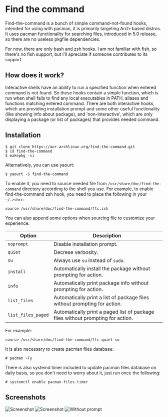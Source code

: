 # Find the command

Find-the-command is a bunch of simple command-not-found hooks, intended for using with pacman, it is primarily targeting Arch-based distros. It uses pacman functionality for searching files, introduced in 5.0 release, so there are no useless pkgfile dependencies.

For now, there are only bash and zsh hooks. I am not familiar with fish, so there's no fish support, but I'll apreciate if someone contributes to its support.

## How does it work?

Interactive shells have an ability to run a specified function when entered command is not found. So these hooks contain a simple function, which is run when shell fails to find any local executables in PATH, aliases and functions matching entered command. There are both interactive hooks, which are providing installation prompt and some other useful functionality (like showing info about package), and 'non-interactive', which are only displaying a package (or list of packages) that provides needed command.

## Installation

	$ git clone https://aur.archlinux.org/find-the-command.git
	$ cd find-the-command
	$ makepkg -si

Alternatively, you can use yaourt:

	$ yaourt -S find-the-command

To enable it, you need to source needed file from `/usr/share/doc/find-the-command` directory according to the shell you use. For example, to enable find-the-command zsh hook, you need to place the following in your `~/.zshrc`:

	source /usr/share/doc/find-the-command/ftc.zsh

You can also append some options when sourcing file to customize your experience.

| Option              | Description                                                                     |
| ------------------- | ------------------------------------------------------------------------------- |
| `noprompt`          | Disable installation prompt.                                                    |
| `quiet`             | Decrese verbosity.                                                              |
| `su`                | Always use `su` instead of `sudo`.                                              |
| `install`           | Automatically install the package without prompting for action.                 |
| `info`              | Automatically print package info without prompting for action.                  |
| `list_files`        | Automatically print a list of package files without prompting for action.       |
| `list_files_paged`  | Automatically print a paged list of package files without prompting for action. |

For example:

	source /usr/share/doc/find-the-command/ftc quiet su

It is also necessary to create pacman files database:

	# pacman -Fy

There is also systemd timer included to update pacman files database on daily basis, so you don't need to worry about it, just run once the following:

	# systemctl enable pacman-files.timer

## Screenshots
![Screenshot](http://i.imgur.com/fFPqn7i.png)
![Screenshot](http://i.imgur.com/A5ahFFO.png)
![Without prompt](http://i.imgur.com/pIHbKEK.png)
